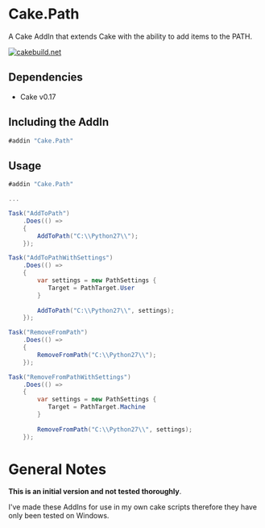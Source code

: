 # Cake.Path

A Cake AddIn that extends Cake with the ability to add items to the PATH.

[![cakebuild.net](https://img.shields.io/badge/WWW-cakebuild.net-blue.svg)](http://cakebuild.net/)


## Dependencies

* Cake v0.17

## Including the AddIn

```csharp
#addin "Cake.Path"
```

## Usage

```csharp
#addin "Cake.Path"

...

Task("AddToPath")
    .Does(() => 
    {
        AddToPath("C:\\Python27\\");
    });

Task("AddToPathWithSettings")
    .Does(() => 
    {
        var settings = new PathSettings {
           Target = PathTarget.User
        }
        
        AddToPath("C:\\Python27\\", settings);
    });

Task("RemoveFromPath")
    .Does(() => 
    {
        RemoveFromPath("C:\\Python27\\");
    });

Task("RemoveFromPathWithSettings")
    .Does(() => 
    {
        var settings = new PathSettings {
           Target = PathTarget.Machine
        }
        
        RemoveFromPath("C:\\Python27\\", settings);
    });

```

# General Notes
**This is an initial version and not tested thoroughly**.

I've made these AddIns for use in my own cake scripts therefore they have only been tested on Windows.
